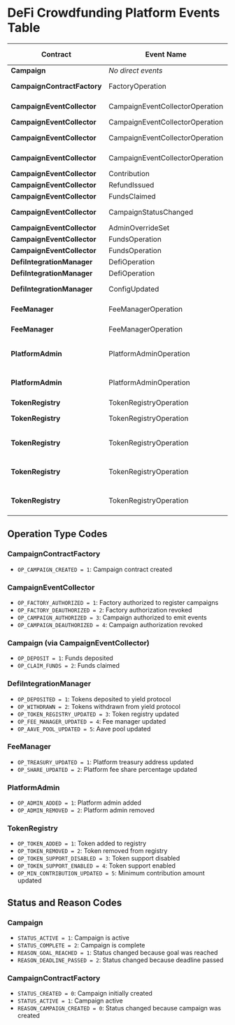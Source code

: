 # DeFi Crowdfunding Platform Events Table

| Contract                    | Event Name                      | Operation Code                  | Triggered ✅ | Example file                   |
| --------------------------- | ------------------------------- | ------------------------------- | ------------ | ------------------------------ |
| **Campaign**                | _No direct events_              | N/A                             |              |                                |
| **CampaignContractFactory** | FactoryOperation                | OP_CAMPAIGN_CREATED (1)         | ✅           | deploy-campaign.ts             |
| **CampaignEventCollector**  | CampaignEventCollectorOperation | OP_FACTORY_AUTHORIZED (1)       | ✅           | deploy-campaign.ts             |
| **CampaignEventCollector**  | CampaignEventCollectorOperation | OP_FACTORY_DEAUTHORIZED (2)     |              |                                |
| **CampaignEventCollector**  | CampaignEventCollectorOperation | OP_CAMPAIGN_AUTHORIZED (3)      | ✅           | deploy-campaign.ts             |
| **CampaignEventCollector**  | CampaignEventCollectorOperation | OP_CAMPAIGN_DEAUTHORIZED (4)    |              |                                |
| **CampaignEventCollector**  | Contribution                    | N/A                             |              |                                |
| **CampaignEventCollector**  | RefundIssued                    | N/A                             |              |                                |
| **CampaignEventCollector**  | FundsClaimed                    | N/A                             |              |                                |
| **CampaignEventCollector**  | CampaignStatusChanged           | N/A                             |              | deploy-campaign.ts             |
| **CampaignEventCollector**  | AdminOverrideSet                | N/A                             |              |                                |
| **CampaignEventCollector**  | FundsOperation                  | OP_DEPOSIT (1)                  |              |                                |
| **CampaignEventCollector**  | FundsOperation                  | OP_CLAIM_FUNDS (2)              |              |                                |
| **DefiIntegrationManager**  | DefiOperation                   | OP_DEPOSITED (1)                |              |                                |
| **DefiIntegrationManager**  | DefiOperation                   | OP_WITHDRAWN (2)                |              |                                |
| **DefiIntegrationManager**  | ConfigUpdated                   | OP_CONFIG_UPDATED (3)           | ✅           | set-aave-pool.ts               |
| **FeeManager**              | FeeManagerOperation             | OP_TREASURY_UPDATED (1)         | ✅           | update-treasury.ts             |
| **FeeManager**              | FeeManagerOperation             | OP_SHARE_UPDATED (2)            | ✅           | update-fee-share.ts            |
| **PlatformAdmin**           | PlatformAdminOperation          | OP_ADMIN_ADDED (1)              | ✅           | add-platform-admin.ts          |
| **PlatformAdmin**           | PlatformAdminOperation          | OP_ADMIN_REMOVED (2)            | ✅           | remove-platform-admin.ts       |
| **TokenRegistry**           | TokenRegistryOperation          | OP_TOKEN_ADDED (1)              | ✅           | add-token.ts                   |
| **TokenRegistry**           | TokenRegistryOperation          | OP_TOKEN_REMOVED (2)            | ✅           | remove-token.ts                |
| **TokenRegistry**           | TokenRegistryOperation          | OP_TOKEN_SUPPORT_DISABLED (3)   | ✅           | disable-token-support.ts       |
| **TokenRegistry**           | TokenRegistryOperation          | OP_TOKEN_SUPPORT_ENABLED (4)    | ✅           | enable-token-support.ts        |
| **TokenRegistry**           | TokenRegistryOperation          | OP_MIN_CONTRIBUTION_UPDATED (5) | ✅           | change-minimum-contribution.ts |

## Operation Type Codes

### CampaignContractFactory

- `OP_CAMPAIGN_CREATED = 1`: Campaign contract created

### CampaignEventCollector

- `OP_FACTORY_AUTHORIZED = 1`: Factory authorized to register campaigns
- `OP_FACTORY_DEAUTHORIZED = 2`: Factory authorization revoked
- `OP_CAMPAIGN_AUTHORIZED = 3`: Campaign authorized to emit events
- `OP_CAMPAIGN_DEAUTHORIZED = 4`: Campaign authorization revoked

### Campaign (via CampaignEventCollector)

- `OP_DEPOSIT = 1`: Funds deposited
- `OP_CLAIM_FUNDS = 2`: Funds claimed

### DefiIntegrationManager

- `OP_DEPOSITED = 1`: Tokens deposited to yield protocol
- `OP_WITHDRAWN = 2`: Tokens withdrawn from yield protocol
- `OP_TOKEN_REGISTRY_UPDATED = 3`: Token registry updated
- `OP_FEE_MANAGER_UPDATED = 4`: Fee manager updated
- `OP_AAVE_POOL_UPDATED = 5`: Aave pool updated

### FeeManager

- `OP_TREASURY_UPDATED = 1`: Platform treasury address updated
- `OP_SHARE_UPDATED = 2`: Platform fee share percentage updated

### PlatformAdmin

- `OP_ADMIN_ADDED = 1`: Platform admin added
- `OP_ADMIN_REMOVED = 2`: Platform admin removed

### TokenRegistry

- `OP_TOKEN_ADDED = 1`: Token added to registry
- `OP_TOKEN_REMOVED = 2`: Token removed from registry
- `OP_TOKEN_SUPPORT_DISABLED = 3`: Token support disabled
- `OP_TOKEN_SUPPORT_ENABLED = 4`: Token support enabled
- `OP_MIN_CONTRIBUTION_UPDATED = 5`: Minimum contribution amount updated

## Status and Reason Codes

### Campaign

- `STATUS_ACTIVE = 1`: Campaign is active
- `STATUS_COMPLETE = 2`: Campaign is complete
- `REASON_GOAL_REACHED = 1`: Status changed because goal was reached
- `REASON_DEADLINE_PASSED = 2`: Status changed because deadline passed

### CampaignContractFactory

- `STATUS_CREATED = 0`: Campaign initially created
- `STATUS_ACTIVE = 1`: Campaign active
- `REASON_CAMPAIGN_CREATED = 0`: Status changed because campaign was created
